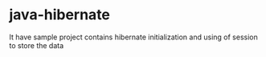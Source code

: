 # java-hibernate
 It have sample project contains hibernate initialization and using of session to store the data
